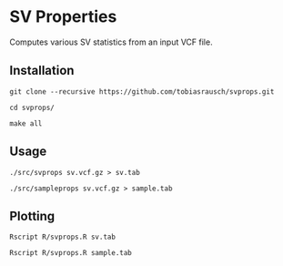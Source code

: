 SV Properties
=============

Computes various SV statistics from an input VCF file.

Installation
------------

`git clone --recursive https://github.com/tobiasrausch/svprops.git`

`cd svprops/`

`make all`

Usage
-----

`./src/svprops sv.vcf.gz > sv.tab`

`./src/sampleprops sv.vcf.gz > sample.tab`

Plotting
--------

`Rscript R/svprops.R sv.tab`

`Rscript R/svprops.R sample.tab`


